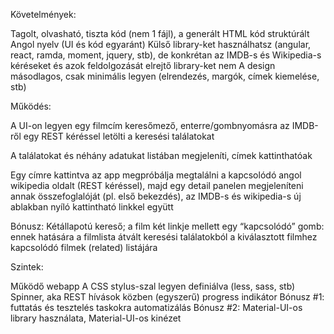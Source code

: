 Követelmények:

Tagolt, olvasható, tiszta kód (nem 1 fájl), a generált HTML kód struktúrált
Angol nyelv (UI és kód egyaránt)
Külső library-ket használhatsz (angular, react, ramda, moment, jquery, stb), de konkrétan az IMDB-s és Wikipedia-s kéréseket és azok feldolgozását elrejtő library-ket nem
A design másodlagos, csak minimális legyen (elrendezés, margók, címek kiemelése, stb)

Működés:

A UI-on legyen egy filmcím keresőmező, enterre/gombnyomásra az IMDB-ről egy REST kéréssel letölti a keresési találatokat

A találatokat és néhány adatukat listában megjeleníti, címek kattinthatóak 

Egy címre kattintva az app megpróbálja megtalálni a kapcsolódó angol wikipedia oldalt (REST kéréssel), majd egy detail panelen 
megjeleníteni annak összefoglalóját (pl. első bekezdés), az IMDB-s és wikipedia-s új ablakban nyíló kattintható linkkel együtt

Bónusz: Kétállapotú kereső; a film két linkje mellett egy “kapcsolódó” gomb: ennek hatására a filmlista átvált keresési találatokból a kiválasztott filmhez kapcsolódó filmek (related) listájára

Szintek:

Működő webapp
A CSS stylus-szal legyen definiálva (less, sass, stb)
Spinner, aka REST hívások közben (egyszerű) progress indikátor
Bónusz #1: futtatás és tesztelés taskokra automatizálás
Bónusz #2: Material-UI-os library használata, Material-UI-os kinézet
